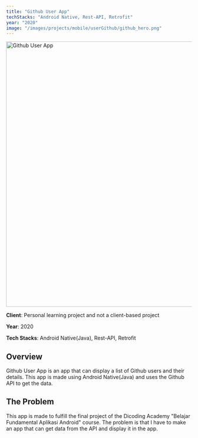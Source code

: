 ```yaml
---
title: "Github User App"
techStacks: "Android Native, Rest-API, Retrofit"
year: "2020"
image: "/images/projects/mobile/userGithub/github_hero.png"
---
```


<div className="flex items-center justify-center">
<img src="/images/projects/mobile/userGithub/github_hero.png" width="720" height="720" alt="Github User App" >
</div>

**Client**: Personal learning project and not a client-based project

**Year**: 2020

**Tech Stacks**: Android Native(Java), Rest-API, Retrofit

## Overview

Github User App is an app that can display a list of Github users and their details. This app is made using Android Native(Java) and uses the Github API to get the data.

## The Problem

This app is made to fulfill the final project of the Dicoding Academy "Belajar Fundamental Aplikasi Android" course. The problem is that I have to make an app that can get data from the API and display it in the app.
